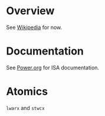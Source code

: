 # Overview

See [Wikipedia](http://en.wikipedia.org/wiki/PowerPC) for now.

# Documentation

See [Power.org](https://www.power.org/) for ISA documentation.

# Atomics

```lwarx``` and ```stwcx```
